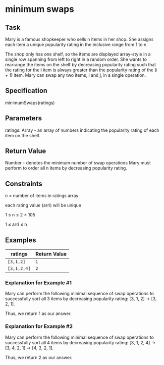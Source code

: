 # minimum swaps

## Task

Mary is a famous shopkeeper who sells n items in her shop. She assigns each item a unique popularity rating in the inclusive range from 1 to n.

The shop only has one shelf, so the items are displayed array-style in a single row spanning from left to right in a random order. She wants to rearrange the items on the shelf by decreasing popularity rating such that the rating for the i item is always greater than the popularity rating of the (i + 1) item. Mary can swap any two items, i and j, in a single operation.

## Specification

minimumSwaps(ratings)

## Parameters

ratings: Array<Number> - an array of numbers indicating the popularity rating of each item on the shelf.

## Return Value

Number - denotes the minimum number of swap operations Mary must perform to order all n items by decreasing popularity rating.

## Constraints

n = number of items in ratings array

each rating value (arri) will be unique

1 ≤ n ≤ 2 × 105

1 ≤ arri ≤ n

## Examples

| ratings     | Return Value |
| ----------- | ------------ |
| `[3,1,2]`   | `1`          |
| `[3,1,2,4]` | `2`          |

### Explanation for Example #1

Mary can perform the following minimal sequence of swap operations to successfully sort all 3 items by decreasing popularity rating: [3, 1, 2] → [3, 2, 1].

Thus, we return 1 as our answer.

### Explanation for Example #2

Mary can perform the following minimal sequence of swap operations to successfully sort all 4 items by decreasing popularity rating: [3, 1, 2, 4] → [3, 4, 2, 1] → [4, 3, 2, 1].

Thus, we return 2 as our answer.
